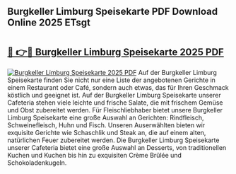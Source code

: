 ## Burgkeller Limburg Speisekarte PDF Download Online 2025 ETsgt

# <h2><a href="http://gc9th8q.nevu.top/?p=Burgkeller+Limburg+Speisekarte">🔗 👉🔴 Burgkeller Limburg Speisekarte 2025 PDF</a></h2>

[![Burgkeller Limburg Speisekarte 2025 PDF](https://i.imgur.com/dBaPXMq.png)](http://gc9th8q.nevu.top/?p=Burgkeller+Limburg+Speisekarte)
Auf der Burgkeller Limburg Speisekarte finden Sie nicht nur eine Liste der angebotenen Gerichte in einem Restaurant oder Café, sondern auch etwas, das für Ihren Geschmack köstlich und geeignet ist. Auf der Burgkeller Limburg Speisekarte unserer Cafeteria stehen viele leichte und frische Salate, die mit frischem Gemüse und Obst zubereitet werden. Für Fleischliebhaber bietet unsere Burgkeller Limburg Speisekarte eine große Auswahl an Gerichten: Rindfleisch, Schweinefleisch, Huhn und Fisch. Unseren Auserwählten bieten wir exquisite Gerichte wie Schaschlik und Steak an, die auf einem alten, natürlichen Feuer zubereitet werden. Die Burgkeller Limburg Speisekarte unserer Cafeteria bietet eine große Auswahl an Desserts, von traditionellen Kuchen und Kuchen bis hin zu exquisiten Crème Brûlée und Schokoladenkugeln.
